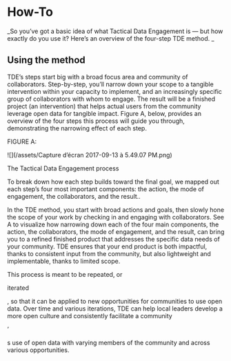 # How-To



_So you’ve got a basic idea of what Tactical Data Engagement is — but how exactly do you use it? Here’s an overview of the four-step TDE method. _

## Using the method

TDE’s steps start big with a broad focus area and community of collaborators. Step-by-step, you’ll narrow down your scope to a tangible intervention within your capacity to implement, and an increasingly specific group of collaborators with whom to engage. The result will be a finished project \(an intervention\) that helps actual users from the community leverage open data for tangible impact. Figure A, below, provides an overview of the four steps this process will guide you through, demonstrating the narrowing effect of each step.

FIGURE A:

![](/assets/Capture d’écran 2017-09-13 à 5.49.07 PM.png)  


The Tactical Data Engagement process

To break down how each step builds toward the final goal, we mapped out each step’s four most important components: the action, the mode of engagement, the collaborators, and the result..

In the TDE method, you start with broad actions and goals, then slowly hone the scope of your work by checking in and engaging with collaborators. See A to visualize how narrowing down each of the four main components, the action, the collaborators, the mode of engagement, and the result, can bring you to a refined finished product that addresses the specific data needs of your community. TDE ensures that your end product is both impactful, thanks to consistent input from the community, but also lightweight and implementable, thanks to limited scope.

This process is meant to be repeated, or

iterated

, so that it can be applied to new opportunities for communities to use open data. Over time and various iterations, TDE can help local leaders develop a more open culture and consistently facilitate a community

’

s use of open data with varying members of the community and across various opportunities.



